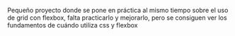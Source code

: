 Pequeño proyecto donde se pone en práctica al mismo tiempo sobre el uso de grid con flexbox, falta practicarlo y mejorarlo, pero se consiguen ver los fundamentos de cuándo utiliza css y flexbox